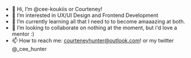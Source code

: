 - 👋 Hi, I’m @cee-koukiis or Courteney!
- 👀 I’m interested in UX/UI Design and Frontend Development
- 🌱 I’m currently learning all that I need to to become amaaazing at both.
- 💞️ I’m looking to collaborate on nothing at the moment, but i'd love a mentor :)
- 📫 How to reach me: courteneyhunter@outlook.com! or my twitter @_cee_hunter 

